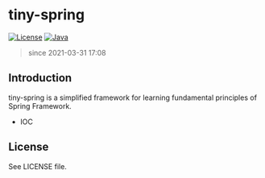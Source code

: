 # tiny-spring

[![License](https://img.shields.io/badge/license-MIT-4EB1BA.svg)]()
[![Java](https://img.shields.io/badge/language-Java-orange.svg)]()

> since 2021-03-31 17:08

## Introduction

tiny-spring is a simplified framework for learning fundamental principles of Spring Framework.

- IOC

## License

See LICENSE file.